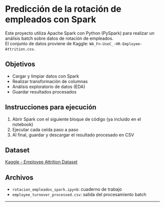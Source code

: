 # Predicción de la rotación de empleados con Spark

Este proyecto utiliza Apache Spark con Python (PySpark) para realizar un análisis batch sobre datos de rotación de empleados.  
El conjunto de datos proviene de Kaggle: `WA_Fn-UseC_-HR-Employee-Attrition.csv`.

##  Objetivos

- Cargar y limpiar datos con Spark
- Realizar transformación de columnas
- Análisis exploratorio de datos (EDA)
- Guardar resultados procesados

## Instrucciones para ejecución

1. Abrir Spark con el siguiente bloque de código (ya incluido en el notebook)
2. Ejecutar cada celda paso a paso
3. Al final, guardar y descargar el resultado procesado en CSV

##  Dataset

[Kaggle - Employee Attrition Dataset](https://www.kaggle.com/datasets/pavansubhasht/ibm-hr-analytics-attrition-dataset)

##  Archivos

- `rotacion_empleados_spark.ipynb`: cuaderno de trabajo
- `employee_turnover_processed.csv`: salida del procesamiento batch

---


